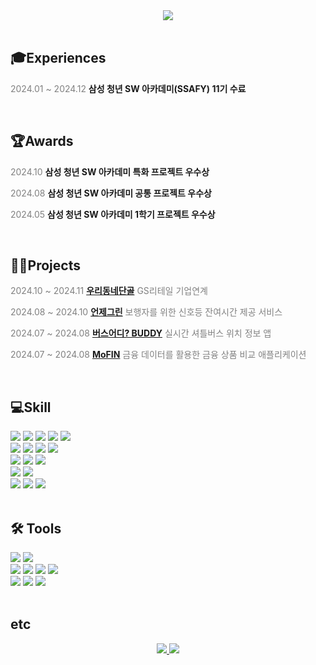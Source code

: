 <div align="center">
    <a href="https://git.io/typing-svg">
        <img src="https://readme-typing-svg.demolab.com?font=Alkatra&weight=600&size=70&duration=7000&pause=3&color=0284c7&center=true&vCenter=true&repeat=true&width=1500&height=150&lines=Hello!+I'm+LeeSeungMin+🤗">
    </a>
</div>

<br/>

## 🎓Experiences
<p>
  <span style="color: gray;">2024.01 ~ 2024.12</span>
  <b>삼성 청년 SW 아카데미(SSAFY) 11기 수료</b>
</p>

<br/>

## 🏆Awards
<p><span style="color: gray;">2024.10</span>
    <b>삼성 청년 SW 아카데미 특화 프로젝트 우수상</b></p>
  <p><span style="color: gray;">2024.08</span>
    <b>삼성 청년 SW 아카데미 공통 프로젝트 우수상</b></p>
  <p><span style="color: gray;">2024.05</span>
    <b>삼성 청년 SW 아카데미 1학기 프로젝트 우수상</b></p>
    
<br/>

## 👨‍💻Projects
<p>
  <span style="color: gray;">2024.10 ~ 2024.11</span> 
  <b><a href="https://github.com/oodongdan">우리동네단골</a></b>
  <span style="color: gray;">GS리테일 기업연계</span>
</p>

<p>
  <span style="color: gray;">2024.08 ~ 2024.10</span>
  <b><a href="https://github.com/readygreen">언제그린</a></b>
  <span style="color: gray;">보행자를 위한 신호등 잔여시간 제공 서비스</span>
</p>

<p>
  <span style="color: gray;">2024.07 ~ 2024.08</span>
  <b><a href="https://github.com/whereIsTheBusBUDDY/BUDDY">버스어디? BUDDY</a></b>
  <span style="color: gray;">실시간 셔틀버스 위치 정보 앱</span>
</p>

<p>
  <span style="color: gray;">2024.07 ~ 2024.08</span>
  <b><a href="https://github.com/seungminleeee/MoFIN">MoFIN</a></b>
  <span style="color: gray;">금융 데이터를 활용한 금융 상품 비교 애플리케이션</span>
</p>

 
<br/>

## 💻Skill
<div>
  <img src="https://img.shields.io/badge/Javascript-F7DF1E?style=for-the-badge&logo=Javascript&logoColor=white">
  <img src="https://img.shields.io/badge/typescript-3178C6?style=for-the-badge&logo=typescript&logoColor=white">
  <img src="https://img.shields.io/badge/HTML5-E34F26?style=for-the-badge&logo=HTML5&logoColor=white">
  <img src="https://img.shields.io/badge/CSS3-1572B6?style=for-the-badge&logo=CSS3&logoColor=white">
  <img src="https://img.shields.io/badge/next.js-000000?style=for-the-badge&logo=next.js&logoColor=white">
  <br>
  <img src="https://img.shields.io/badge/React-61DAFB?style=for-the-badge&logo=React&logoColor=white">
  <img src="https://img.shields.io/badge/React_Native-20232A?style=for-the-badge&logo=react&logoColor=61DAFB">
  <img src="https://img.shields.io/badge/Context_API-6DB33F?style=for-the-badge&logo=react&logoColor=white">
  <img src="https://img.shields.io/badge/Zustand-EA580C?style=for-the-badge&logo=react&logoColor=white">
   <br>
  <img src="https://img.shields.io/badge/Flutter-02569B?style=for-the-badge&logo=Flutter&logoColor=white">
  <img src="https://img.shields.io/badge/Dart-0175C2?style=for-the-badge&logo=Dart&logoColor=white">
  <img src="https://img.shields.io/badge/getX-8A2BE2?style=for-the-badge&logo=getx&logoColor=white">
  <br>
  <img src="https://img.shields.io/badge/Vue-4FC08D?style=for-the-badge&logo=Vue.js&logoColor=white">
  <img src="https://img.shields.io/badge/Pinia-FFC107?style=for-the-badge&logo=Vue.js&logoColor=white">
  <br>
  <img src="https://img.shields.io/badge/Python-3776AB?style=for-the-badge&logo=Python&logoColor=white">
  <img src="https://img.shields.io/badge/Django-092E20?style=for-the-badge&logo=Django&logoColor=white">
  <img src="https://img.shields.io/badge/SQL-4479A1?style=for-the-badge&logo=MySQL&logoColor=white">
  <br>
</div>

<br/>

## 🛠️ Tools

<div>
  <img src="https://img.shields.io/badge/android studio-3DDC84?style=for-the-badge&logo=androidstudio&logoColor=white">
  <img src="https://img.shields.io/badge/visual studio code-007ACC?style=for-the-badge&logo=visualstudiocode&logoColor=white">
  <br/>
  <img src="https://img.shields.io/badge/Figma-F24E1E?style=for-the-badge&logo=Figma&logoColor=white">
  <img src="https://img.shields.io/badge/Notion-000000?style=for-the-badge&logo=Notion&logoColor=white">
  <img src="https://img.shields.io/badge/Postman-FF6C37?style=for-the-badge&logo=Postman&logoColor=white">
  <img src="https://img.shields.io/badge/jira-0052CC?style=for-the-badge&logo=jira&logoColor=white">
  <br/>
  <img src="https://img.shields.io/badge/Git-F24E1E?style=for-the-badge&logo=Git&logoColor=white">
  <img src="https://img.shields.io/badge/Github-181717?style=for-the-badge&logo=Github&logoColor=white">
  <img src="https://img.shields.io/badge/GitLab-FC6D26?style=for-the-badge&logo=GitLab&logoColor=white">
</div>

<br/>

## etc
<div align="center">
    <a href="https://solved.ac/tmdals77177">
      <img src="http://mazassumnida.wtf/api/v2/generate_badge?boj=tmdals77177">
    </a>
    <img src="http://mazandi.herokuapp.com/api?handle=tmdals77177&theme=warm"/>
</div>
<div align="center">
<!--     <img src="https://github-readme-stats.vercel.app/api/top-langs/?username=seungminleeee&layout=compact&title_color=0369a1"> -->
<!--     <img src="https://github-readme-stats.vercel.app/api/top-langs/?username=seungminleeee&layout=compact&theme=flag-india"> -->
<!--     <img src="https://github-readme-stats.vercel.app/api?username=seungminleeee&show_icons=true&theme=flag-india"> -->
</div>


